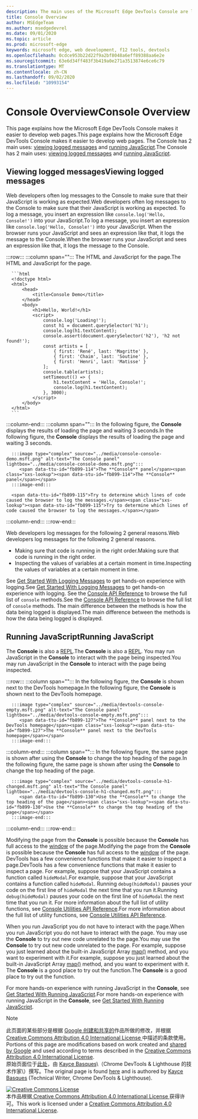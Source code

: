 ```yaml
---
description: The main uses of the Microsoft Edge DevTools Console are logging messages and running JavaScript.
title: Console Overview
author: MSEdgeTeam
ms.author: msedgedevrel
ms.date: 09/01/2020
ms.topic: article
ms.prod: microsoft-edge
keywords: microsoft edge, web development, f12 tools, devtools
ms.openlocfilehash: 0cdce953b22d22f9a2bf8048a6eff89388aa6e2e
ms.sourcegitcommit: 63e6d34ff483f3b419a0e271a3513874e6ce6c79
ms.translationtype: MT
ms.contentlocale: zh-CN
ms.lasthandoff: 09/02/2020
ms.locfileid: "10993154"
---
```

<!-- Copyright Kayce Basques 

   Licensed under the Apache License, Version 2.0 (the "License");
   you may not use this file except in compliance with the License.
   You may obtain a copy of the License at

       https://www.apache.org/licenses/LICENSE-2.0

   Unless required by applicable law or agreed to in writing, software
   distributed under the License is distributed on an "AS IS" BASIS,
   WITHOUT WARRANTIES OR CONDITIONS OF ANY KIND, either express or implied.
   See the License for the specific language governing permissions and
   limitations under the License.  -->





# <span data-ttu-id="fb899-104">Console Overview</span><span class="sxs-lookup"><span data-stu-id="fb899-104">Console Overview</span></span>   

  

<span data-ttu-id="fb899-105">This page explains how the Microsoft Edge DevTools Console makes it easier to develop web pages.</span><span class="sxs-lookup"><span data-stu-id="fb899-105">This page explains how the Microsoft Edge DevTools Console makes it easier to develop web pages.</span></span>  <span data-ttu-id="fb899-106">The Console has 2 main uses: [viewing logged messages](#viewing-logged-messages) and [running JavaScript](#running-javascript).</span><span class="sxs-lookup"><span data-stu-id="fb899-106">The Console has 2 main uses: [viewing logged messages](#viewing-logged-messages) and [running JavaScript](#running-javascript).</span></span>  

## <span data-ttu-id="fb899-107">Viewing logged messages</span><span class="sxs-lookup"><span data-stu-id="fb899-107">Viewing logged messages</span></span>   

<span data-ttu-id="fb899-108">Web developers often log messages to the Console to make sure that their JavaScript is working as expected.</span><span class="sxs-lookup"><span data-stu-id="fb899-108">Web developers often log messages to the Console to make sure that their JavaScript is working as expected.</span></span>  <span data-ttu-id="fb899-109">To log a message, you insert an expression like `console.log('Hello, Console!')` into your JavaScript.</span><span class="sxs-lookup"><span data-stu-id="fb899-109">To log a message, you insert an expression like `console.log('Hello, Console!')` into your JavaScript.</span></span>  <span data-ttu-id="fb899-110">When the browser runs your JavaScript and sees an expression like that, it logs the message to the Console.</span><span class="sxs-lookup"><span data-stu-id="fb899-110">When the browser runs your JavaScript and sees an expression like that, it logs the message to the Console.</span></span>  

:::row:::
   :::column span="":::
      <span data-ttu-id="fb899-111">The HTML and JavaScript for the page.</span><span class="sxs-lookup"><span data-stu-id="fb899-111">The HTML and JavaScript for the page.</span></span>  
      
      ```html
      <!doctype html>
      <html>
          <head>
              <title>Console Demo</title>
          </head>
          <body>
              <h1>Hello, World!</h1>
              <script>
                  console.log('Loading!');
                  const h1 = document.querySelector('h1');
                  console.log(h1.textContent);
                  console.assert(document.querySelector('h2'), 'h2 not found!');
                  const artists = [
                      { first: 'René', last: 'Magritte' },
                      { first: 'Chaim', last: 'Soutine' },
                      { first: 'Henri', last: 'Matisse' }
                  ];
                  console.table(artists);
                  setTimeout(() => {
                      h1.textContent = 'Hello, Console!';
                      console.log(h1.textContent);
                  }, 3000);
              </script>
          </body>
      </html>
      ```  
   :::column-end:::
   :::column span="":::
      <span data-ttu-id="fb899-112">In the following figure, the **Console** displays the results of loading the page and waiting 3 seconds.</span><span class="sxs-lookup"><span data-stu-id="fb899-112">In the following figure, the **Console** displays the results of loading the page and waiting 3 seconds.</span></span>  
      
      :::image type="complex" source="../media/console-console-demo.msft.png" alt-text="The Console panel" lightbox="../media/console-console-demo.msft.png":::
         <span data-ttu-id="fb899-114">The **Console** panel</span><span class="sxs-lookup"><span data-stu-id="fb899-114">The **Console** panel</span></span>  
      :::image-end:::  
      
      <span data-ttu-id="fb899-115">Try to determine which lines of code caused the browser to log the messages.</span><span class="sxs-lookup"><span data-stu-id="fb899-115">Try to determine which lines of code caused the browser to log the messages.</span></span>  
   :::column-end:::
:::row-end:::  

<span data-ttu-id="fb899-116">Web developers log messages for the following 2 general reasons.</span><span class="sxs-lookup"><span data-stu-id="fb899-116">Web developers log messages for the following 2 general reasons.</span></span>  

*   <span data-ttu-id="fb899-117">Making sure that code is running in the right order.</span><span class="sxs-lookup"><span data-stu-id="fb899-117">Making sure that code is running in the right order.</span></span>  
*   <span data-ttu-id="fb899-118">Inspecting the values of variables at a certain moment in time.</span><span class="sxs-lookup"><span data-stu-id="fb899-118">Inspecting the values of variables at a certain moment in time.</span></span>  

<span data-ttu-id="fb899-119">See [Get Started With Logging Messages][DevtoolsConsoleLoggingMessages] to get hands-on experience with logging.</span><span class="sxs-lookup"><span data-stu-id="fb899-119">See [Get Started With Logging Messages][DevtoolsConsoleLoggingMessages] to get hands-on experience with logging.</span></span>  <span data-ttu-id="fb899-120">See the [Console API Reference][DevToolsConsoleAPI] to browse the full list of `console` methods.</span><span class="sxs-lookup"><span data-stu-id="fb899-120">See the [Console API Reference][DevToolsConsoleAPI] to browse the full list of `console` methods.</span></span>  <span data-ttu-id="fb899-121">The main difference between the methods is how the data being logged is displayed.</span><span class="sxs-lookup"><span data-stu-id="fb899-121">The main difference between the methods is how the data being logged is displayed.</span></span>  

## <span data-ttu-id="fb899-122">Running JavaScript</span><span class="sxs-lookup"><span data-stu-id="fb899-122">Running JavaScript</span></span>   

<span data-ttu-id="fb899-123">The **Console** is also a [REPL][WikiREPLoop].</span><span class="sxs-lookup"><span data-stu-id="fb899-123">The **Console** is also a [REPL][WikiREPLoop].</span></span>  <span data-ttu-id="fb899-124">You may run JavaScript in the **Console** to interact with the page being inspected.</span><span class="sxs-lookup"><span data-stu-id="fb899-124">You may run JavaScript in the **Console** to interact with the page being inspected.</span></span>   

:::row:::
   :::column span="":::
      <span data-ttu-id="fb899-125">In the following figure, the **Console** is shown next to the DevTools homepage.</span><span class="sxs-lookup"><span data-stu-id="fb899-125">In the following figure, the **Console** is shown next to the DevTools homepage.</span></span>  
      
      :::image type="complex" source="../media/devtools-console-empty.msft.png" alt-text="The Console panel" lightbox="../media/devtools-console-empty.msft.png":::
         <span data-ttu-id="fb899-127">The **Console** panel next to the DevTools homepage</span><span class="sxs-lookup"><span data-stu-id="fb899-127">The **Console** panel next to the DevTools homepage</span></span>  
      :::image-end:::  
   :::column-end:::
   :::column span="":::
      <span data-ttu-id="fb899-128">In the following figure, the same page is shown after using the **Console** to change the top heading of the page.</span><span class="sxs-lookup"><span data-stu-id="fb899-128">In the following figure, the same page is shown after using the **Console** to change the top heading of the page.</span></span>
      
      :::image type="complex" source="../media/devtools-console-h1-changed.msft.png" alt-text="The Console panel" lightbox="../media/devtools-console-h1-changed.msft.png":::
         <span data-ttu-id="fb899-130">Use the **Console** to change the top heading of the page</span><span class="sxs-lookup"><span data-stu-id="fb899-130">Use the **Console** to change the top heading of the page</span></span>  
      :::image-end:::  
   :::column-end:::
:::row-end:::

<span data-ttu-id="fb899-131">Modifying the page from the **Console** is possible because the **Console** has full access to the [window][MDNWindow] of the page.</span><span class="sxs-lookup"><span data-stu-id="fb899-131">Modifying the page from the **Console** is possible because the **Console** has full access to the [window][MDNWindow] of the page.</span></span>  <span data-ttu-id="fb899-132">DevTools has a few convenience functions that make it easier to inspect a page.</span><span class="sxs-lookup"><span data-stu-id="fb899-132">DevTools has a few convenience functions that make it easier to inspect a page.</span></span>  <span data-ttu-id="fb899-133">For example, suppose that your JavaScript contains a function called `hideModal`.</span><span class="sxs-lookup"><span data-stu-id="fb899-133">For example, suppose that your JavaScript contains a function called `hideModal`.</span></span>  <span data-ttu-id="fb899-134">Running `debug(hideModal)` pauses your code on the first line of `hideModal` the next time that you run it.</span><span class="sxs-lookup"><span data-stu-id="fb899-134">Running `debug(hideModal)` pauses your code on the first line of `hideModal` the next time that you run it.</span></span>  <span data-ttu-id="fb899-135">For more information about the full list of utility functions, see [Console Utilities API Reference][DevtoolsConsoleUtilitiesDebug].</span><span class="sxs-lookup"><span data-stu-id="fb899-135">For more information about the full list of utility functions, see [Console Utilities API Reference][DevtoolsConsoleUtilitiesDebug].</span></span>  

<span data-ttu-id="fb899-136">When you run JavaScript you do not have to interact with the page.</span><span class="sxs-lookup"><span data-stu-id="fb899-136">When you run JavaScript you do not have to interact with the page.</span></span>  <span data-ttu-id="fb899-137">You may use the **Console** to try out new code unrelated to the page.</span><span class="sxs-lookup"><span data-stu-id="fb899-137">You may use the **Console** to try out new code unrelated to the page.</span></span>  <span data-ttu-id="fb899-138">For example, suppose you just learned about the built-in JavaScript Array [map()][MDNMap] method, and you want to experiment with it.</span><span class="sxs-lookup"><span data-stu-id="fb899-138">For example, suppose you just learned about the built-in JavaScript Array [map()][MDNMap] method, and you want to experiment with it.</span></span>  
<span data-ttu-id="fb899-139">The **Console** is a good place to try out the function.</span><span class="sxs-lookup"><span data-stu-id="fb899-139">The **Console** is a good place to try out the function.</span></span>  

<span data-ttu-id="fb899-140">For more hands-on experience with running JavaScript in the **Console**, see [Get Started With Running JavaScript][DevtoolsConsoleRunningJavascript].</span><span class="sxs-lookup"><span data-stu-id="fb899-140">For more hands-on experience with running JavaScript in the **Console**, see [Get Started With Running JavaScript][DevtoolsConsoleRunningJavascript].</span></span>  

   

  

<!-- links -->  

[DevToolsConsoleAPI]: ./api.md "Console API Reference | Microsoft Docs"  
[DevtoolsConsoleLoggingMessages]: ./log.md "Get Started With Logging Messages In The Console | Microsoft Docs"  
[DevtoolsConsoleRunningJavascript]: ./javascript.md "Get Started With Running JavaScript In The Console | Microsoft Docs"  
[DevtoolsConsoleUtilitiesDebug]: ./utilities.md#debug "debug - Console Utilities API Reference | Microsoft Docs"  

[MDNMap]: https://developer.mozilla.org/docs/Web/JavaScript/Reference/Global_Objects/Array/map "Array.prototype.map() | MDN"  
[MDNWindow]: https://developer.mozilla.org/docs/Web/API/Window "Window | MDN"  

[WikiREPLoop]: https://en.wikipedia.org/wiki/Read%E2%80%93eval%E2%80%93print_loop "Read–eval–print loop - Wikipedia"  

> [!NOTE]
> <span data-ttu-id="fb899-148">此页面的某些部分是根据 [Google 创建和共享的][GoogleSitePolicies]作品所做的修改，并根据[ Creative Commons Attribution 4.0 International License ][CCA4IL]中描述的条款使用。</span><span class="sxs-lookup"><span data-stu-id="fb899-148">Portions of this page are modifications based on work created and [shared by Google][GoogleSitePolicies] and used according to terms described in the [Creative Commons Attribution 4.0 International License][CCA4IL].</span></span>  
> <span data-ttu-id="fb899-149">原始页面位于[此处](https://developers.google.com/web/tools/chrome-devtools/console/index)，由 [Kayce Basques][KayceBasques]\（Chrome DevTools \& Lighthouse 的技术作家\）撰写。</span><span class="sxs-lookup"><span data-stu-id="fb899-149">The original page is found [here](https://developers.google.com/web/tools/chrome-devtools/console/index) and is authored by [Kayce Basques][KayceBasques] \(Technical Writer, Chrome DevTools \& Lighthouse\).</span></span>  

[![Creative Commons License][CCby4Image]][CCA4IL]  
<span data-ttu-id="fb899-151">本作品根据[ Creative Commons Attribution 4.0 International License ][CCA4IL]获得许可。</span><span class="sxs-lookup"><span data-stu-id="fb899-151">This work is licensed under a [Creative Commons Attribution 4.0 International License][CCA4IL].</span></span>  

[CCA4IL]: https://creativecommons.org/licenses/by/4.0  
[CCby4Image]: https://i.creativecommons.org/l/by/4.0/88x31.png  
[GoogleSitePolicies]: https://developers.google.com/terms/site-policies  
[KayceBasques]: https://developers.google.com/web/resources/contributors/kaycebasques  
